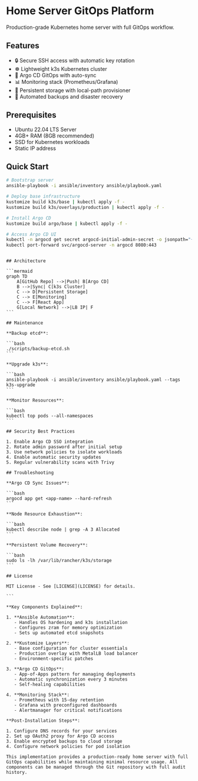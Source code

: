 # Home Server GitOps Platform

Production-grade Kubernetes home server with full GitOps workflow.

## Features

- 🔒 Secure SSH access with automatic key rotation
- ☸️ Lightweight k3s Kubernetes cluster
- 🔄 Argo CD GitOps with auto-sync
- 📊 Monitoring stack (Prometheus/Grafana)
- 💾 Persistent storage with local-path provisioner
- 🤖 Automated backups and disaster recovery

## Prerequisites

- Ubuntu 22.04 LTS Server
- 4GB+ RAM (8GB recommended)
- SSD for Kubernetes workloads
- Static IP address

## Quick Start

```bash
# Bootstrap server
ansible-playbook -i ansible/inventory ansible/playbook.yaml

# Deploy base infrastructure
kustomize build k3s/base | kubectl apply -f -
kustomize build k3s/overlays/production | kubectl apply -f -

# Install Argo CD
kustomize build argo/base | kubectl apply -f -

# Access Argo CD UI
kubectl -n argocd get secret argocd-initial-admin-secret -o jsonpath="{.data.password}" | base64 -d
kubectl port-forward svc/argocd-server -n argocd 8080:443
```

````

## Architecture

```mermaid
graph TD
    A[GitHub Repo] -->|Push| B[Argo CD]
    B -->|Sync| C[k3s Cluster]
    C --> D[Persistent Storage]
    C --> E[Monitoring]
    C --> F[React App]
    G[Local Network] -->|LB IP| F
```

## Maintenance

**Backup etcd**:

```bash
./scripts/backup-etcd.sh
```

**Upgrade k3s**:

```bash
ansible-playbook -i ansible/inventory ansible/playbook.yaml --tags k3s-upgrade
```

**Monitor Resources**:

```bash
kubectl top pods --all-namespaces
```

## Security Best Practices

1. Enable Argo CD SSO integration
2. Rotate admin password after initial setup
3. Use network policies to isolate workloads
4. Enable automatic security updates
5. Regular vulnerability scans with Trivy

## Troubleshooting

**Argo CD Sync Issues**:

```bash
argocd app get <app-name> --hard-refresh
```

**Node Resource Exhaustion**:

```bash
kubectl describe node | grep -A 3 Allocated
```

**Persistent Volume Recovery**:

```bash
sudo ls -lh /var/lib/rancher/k3s/storage
```

## License

MIT License - See [LICENSE](LICENSE) for details.

```

**Key Components Explained**:

1. **Ansible Automation**:
   - Handles OS hardening and k3s installation
   - Configures zram for memory optimization
   - Sets up automated etcd snapshots

2. **Kustomize Layers**:
   - Base configuration for cluster essentials
   - Production overlay with MetalLB load balancer
   - Environment-specific patches

3. **Argo CD GitOps**:
   - App-of-Apps pattern for managing deployments
   - Automatic synchronization every 3 minutes
   - Self-healing capabilities

4. **Monitoring Stack**:
   - Prometheus with 15-day retention
   - Grafana with preconfigured dashboards
   - Alertmanager for critical notifications

**Post-Installation Steps**:

1. Configure DNS records for your services
2. Set up OAuth2 proxy for Argo CD access
3. Enable encrypted backups to cloud storage
4. Configure network policies for pod isolation

This implementation provides a production-ready home server with full GitOps capabilities while maintaining minimal resource usage. All components can be managed through the Git repository with full audit history.

````
